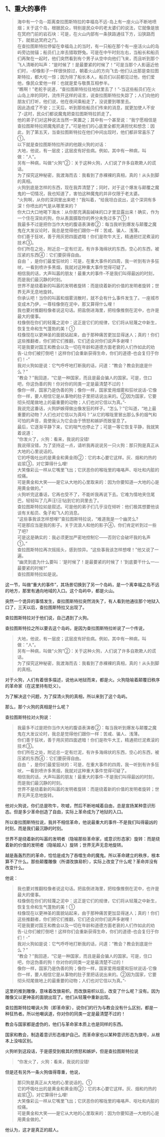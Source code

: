<h2>1、重大的事件</h2><blockquote data-pid="HJn-EF4Y">海中有一个岛--距离查拉图斯特拉的幸福岛不远-岛上有一座火山不断地喷烟；关于这个岛，根据民众，特别是民众中的老太婆们的说法，它就像是放在冥府门前的岩石块：可是，在火山内部有一条狭路通往下方，沿狭路而下，就抵达冥府之门。<br>在查拉图斯特拉停留在幸福岛上的当时，有一只船在那个有一座活火山的岛屿旁边抛锚；船员们上岸去猎取野兔。可是在中午时刻左右，当船长和船员们再聚在一起时，他们突然看到有个男子从空中向他们飞来，而且听到那个飞人清晰的叫声：“是时候了！是最要紧的时候了！”可是当那个人影逼近他们时，-却像影子一样很快掠过，朝着火山的方向飞去-他们认出那是查拉图斯特拉，都大吃一惊；因为除了船长本人，船员们以前都见过他，他们爱他，像民众爱他一样：也就是爱与敬畏互相参半。<br>“瞧啊！”老舵手说道，“查拉图斯特拉往地狱里去了！”-当这些船员们在火山岛上岸的同时，流传开这样的谣言，说查拉图斯特拉失踪了；人们向他的朋友们打听，他们说，他在夜间乘船走了，没说要到哪里去。<br>因此造成了不安；三天后，听到那些船员们传来的消息，就更加使人不安了-这时，民众们都说魔鬼把查拉图斯特拉抓走了。<br>他的弟子们对这种说法当然一笑置之；其中有一个甚至说：“我宁愿相信是查拉图斯特拉把魔鬼抓走了。”可是他们的心底里全都充满担忧和想念：因此，到了第五天，当查拉图斯特拉在他们中间出现时，他们都非常喜乐了①。<br>以下就是查拉图斯特拉所讲的他跟火狗的对话：<br>大地，他说，有一层皮；这层皮有好些病。例如，其中有一种病，叫做：“人”。<br>另有一种病，叫做“火狗”②：关于这种火狗，人们说了许多自欺欺人的谎话。<br>为了探究这种秘密，我渡海而去：我看到了赤裸裸的真相，真的！从头到脚的真相。<br>火狗到底是怎样的东西，现在我弄清楚了；同时，对于这个爆发与颠覆之魔鬼的一切情况，我也知道了，害怕这种魔鬼的并非仅限于老太婆。<br>“火狗啊，从你的深洞里出来吧！”我叫着，“给我坦白说出，这个深洞有多深！你喷出的气是从哪里来的？<br>你大口大口地喝下海水：从你那充满盐碱味的口才里显露出来！确实，作为一个住在深处的狗，你从表面摄取你的养分未免过多了①！<br>我最多不过是把你当作大地的腹语表演者②：每当我听到爆发与颠覆之魔鬼在大发议论时，我总是觉得他们跟你一样：苦咸、骗人、浅薄。<br>你们善于狂吠，善于用灰把四面遮暗！你们是吹牛大王，精通把烂泥煮滚的技术③。<br>你们所在之处，附近总一定有烂泥，有许多海绵状的东西，空心的东西，被压紧的东西④：它们要获得自由。<br>自由＇，是你们最爱狂吠的：可是，在重大事件的四周，我一听到有许多狂吠，一看到喷许多黑烟，我就对这种重大事件觉得可疑了。<br>相信我的话，大声叫嚣的朋友！最重大的事件-不是我们叫得最凶的时刻，而是我们最沉静的时刻。<br>世界不是绕着新的叫嚣的发明者旋转：而是绕着新的价值的发明者旋转；世界无声无息地旋转。<br>你承认吧！当你的叫嚣和烟雾消散时，就不会有什么事件发生了。一座城市变成木乃伊，一尊柱像倒在泥中，那又算得什么哩！<br>我也要对推翻柱像者说这句话。把盐倒进海里，把柱像推倒在泥中，也许是最大的傻事。<br>柱像倒在你们的轻蔑之泥中：这正是它们的规律，它们将从轻蔑之中新生，恢复生命和生气蓬勃的美！①<br>柱像现在以更神圣的面貌站起来，由于那种痛苦更加显得迷人；真的！你们这些推翻者，你们把它们推翻，它们还会对你们说声多谢哩！<br>可是我要对国王和教会以及一切在年龄和道德方面老衰的人们作如此的劝告-让你们被打倒吧！这样你们会重新获得生命，你们的道德-也会复归于你们！-”<br>我对火狗如是说：它气呼呼地打断我的话，问道：“教会？教会到底是什么？”<br>“教会？”我回道，“它是一种国家，而且是最会骗人的国家。可是，住口吧，你这伪善的狗！你对你的同类一定是最清楚不过的！<br>像你一样，国家乃是伪善的狗；像你一样，国家爱用烟雾和狂吠说话-它像你一样，要人相信它是从事物的肚子里把话说出来的。②因为国家，它要彻头彻尾做地上的最重要的动物；人们也对它信以为真。”-<br>我说完这番话，火狗妒嫉得做出像发狂的样子。“怎么？”它叫道，“地上最重要的动物？人们也对它信以为真吗？”从它的喉咙里冒出那么多的烟气和可怕的声音，竟使我认为它会由于愤怒和嫉妒而致窒息了。<br>最后，它逐渐平静下来，它的喘气也停止了；可是一等它恢复平静，我就笑着说道：<br>“你发火了，火狗：看来，我说的没错!<br>我说得没错，为了坚持这一点，请听我再说说另一只火狗：那只狗是真正从大地的心里说话的。<br>它的呼吸吐出的是黄金和黄金雨②：它的本心要它这样。灰、烟和灼热的岩浆③，对它算得什么哩!<br>大笑像彩云一样从它嘴里飞出；它厌恶你的喉咙里的咯咯声、呕吐和内脏的绞痛。<br>可是黄金和大笑——是它从大地的心里取来的：因为你要知道—大地的心是用黄金做的。”<br>火狗听完这番话，它再也受不了，不能听我再说下去。它难为情地夹住尾巴，轻轻叫了几声汪!汪!钻到它的洞里去了。<br>查拉图斯特拉如是叙述。可是他的弟子们几乎没在倾听：他们极其想要他谈谈有关船员、兔子和飞人的消息。<br>“这些事我该怎样想哩!”查拉图斯特拉说，“难道我是一个幽灵么?<br>可是那应当是我的影子。关于流浪人和他的影子④，你们肯定听到过一些了吧?<br>可是这是确实的：我必须更加严密地控制它——否则它会破坏我的名声①。”<br>查拉图斯特拉再次摇摇头，感到惊异。“这些事我该怎样想哩！”他又说了一遍。<br>“幽灵到底为什么要叫：‘是时候了！是最要紧的时候了！’到底要干什么一—最要紧的时候?”<br>查拉图斯特拉如是说。</blockquote><p data-pid="RttcLKd_">这一节，叫做“重大的事件”，其场景切换到了另一个岛屿，是一个离幸福之岛不远的地方，那里有通向地域的入口。这个岛屿中，都是火山。</p><p data-pid="A_J7a6BH">突然一个诡异的事情发生，查拉图斯特拉突然消失了，有人看到他通往那个地狱入口了，三天以后，查拉图斯特拉又出现了。</p><p data-pid="6MQdTlQn">查拉图斯特拉对于他们说，自己遇到了火狗。</p><p data-pid="8iqbs_2F">查拉图斯特拉之所以要去这个岛屿，是因为查拉图斯特拉听说了一个传说，</p><blockquote data-pid="fjKKx1FR">大地，他说，有一层皮；这层皮有好些病。例如，其中有一种病，叫做：“人”。<br>另有一种病，叫做“火狗”②：关于这种火狗，人们说了许多自欺欺人的谎话。<br>为了探究这种秘密，我渡海而去：我看到了赤裸裸的真相，真的！从头到脚的真相。</blockquote><p data-pid="LykAQMnb">对于火狗，人们有着很多描述，说他从地狱而来，都是火。火狗隐喻着颠覆旧秩序的革命家（在这里持有贬义）。</p><p data-pid="UqO84Dzv">为了解决这个问题，为了探清火狗的真相，所以来到了这个岛屿。</p><p data-pid="sA2ZnV--">那么，那个火狗的真相是什么呢？</p><p data-pid="BNqkJdr6">查拉图斯特拉对火狗说：</p><blockquote data-pid="f8yIkKfe">我最多不过是把你当作大地的腹语表演者②：每当我听到爆发与颠覆之魔鬼在大发议论时，我总是觉得他们跟你一样：苦咸、骗人、浅薄。<br>你们善于狂吠，善于用灰把四面遮暗！你们是吹牛大王，精通把烂泥煮滚的技术③。<br>你们所在之处，附近总一定有烂泥，有许多海绵状的东西，空心的东西，被压紧的东西④：它们要获得自由。<br>自由＇，是你们最爱狂吠的：可是，在重大事件的四周，我一听到有许多狂吠，一看到喷许多黑烟，我就对这种重大事件觉得可疑了。<br>相信我的话，大声叫嚣的朋友！最重大的事件-不是我们叫得最凶的时刻，而是我们最沉静的时刻。<br>世界不是绕着新的叫嚣的发明者旋转：而是绕着新的价值的发明者旋转；世界无声无息地旋转。</blockquote><p data-pid="wLa0YS2L">他对火狗说，你们总是吹牛，吹嘘，然后不断地喊着自由，总是宣扬某种意识形态。但是多少革命创造了自由，实际上革命成为了地狱的入口。</p><p data-pid="Z2WYkfRi">所以查拉图斯特拉说，我并不相信革命，他说最重大的事件-不是我们叫得最凶的时刻，而是我们最沉静的时刻。</p><p data-pid="04PoPqJM">世界不是绕着新的叫嚣的发明者（隐喻那些革命家，或意识形态家）旋转：而是绕着新的价值的发明者（隐喻超人）旋转；世界无声无息地旋转。</p><p data-pid="mUuG4tDR">越是轰轰烈烈的革命，恰恰是成为了吞噬生命的魔鬼。所以革命建立的秩序，根本算不了什么。那些颠覆雕像（所谓改旗易帜），实际上改变了什么呢？革命并没有改变什么。</p><p data-pid="QTzX12n2">他说：</p><blockquote data-pid="7IhFbR4a">我也要对推翻柱像者说这句话。把盐倒进海里，把柱像推倒在泥中，也许是最大的傻事。<br>柱像倒在你们的轻蔑之泥中：这正是它们的规律，它们将从轻蔑之中新生，恢复生命和生气蓬勃的美！①<br>柱像现在以更神圣的面貌站起来，由于那种痛苦更加显得迷人；真的！你们这些推翻者，你们把它们推翻，它们还会对你们说声多谢哩！<br>可是我要对国王和教会以及一切在年龄和道德方面老衰的人们作如此的劝告-让你们被打倒吧！这样你们会重新获得生命，你们的道德-也会复归于你们！-”<br>我对火狗如是说：它气呼呼地打断我的话，问道：“教会？教会到底是什么？”<br>“教会？”我回道，“它是一种国家，而且是最会骗人的国家。可是，住口吧，你这伪善的狗！你对你的同类一定是最清楚不过的！<br>像你一样，国家乃是伪善的狗；像你一样，国家爱用烟雾和狂吠说话-它像你一样，要人相信它是从事物的肚子里把话说出来的。②因为国家，它要彻头彻尾做地上的最重要的动物；人们也对它信以为真。”-</blockquote><p data-pid="kOY__Lp_">这里的推到雕像，意味着改旗易帜。而改旗易帜以后，改变了什么呢？没有。因为雕像又以更神圣的面貌出现了。他们从轻蔑中重新出现。</p><p data-pid="_jGsrQSn">查拉图斯特拉嘲讽火狗（即革命家），说你们的行为与教会没有什么区别，都是一种狂热者。所以他嘲讽道，你对你的同类一定是最清楚不过的！</p><p data-pid="QlsIV1ex">教会与国家都是虚伪的，他们与革命家本质上也是同样的东西。</p><p data-pid="JBz7WitA">国家和教会，制造着意识形态维护自己。而革命家也以某种意识形态为旗号，从根本上没啥区别。</p><p data-pid="p77CHiuj">火狗听到这段话，于是感受到极其的愤怒和嫉妒，但是查拉图斯特拉说</p><blockquote data-pid="O7sEZFKT">“你发火了，火狗：看来，我说的没错!</blockquote><p data-pid="_tynB8ci">但是还有另外一条火狗值得尊重，他说，</p><blockquote data-pid="woi7muEk">那只狗是真正从大地的心里说话的。①<br>它的呼吸吐出的是黄金和黄金雨②：它的本心要它这样。灰、烟和灼热的岩浆③，对它算得什么哩!<br>大笑像彩云一样从它嘴里飞出；它厌恶你的喉咙里的咯咯声、呕吐和内脏的绞痛。<br>可是黄金和大笑——是它从大地的心里取来的：因为你要知道—大地的心是用黄金做的。”</blockquote><p data-pid="MHdiKkKb">他认为，这才是真正的超人。</p><p></p>